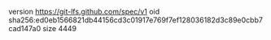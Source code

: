 version https://git-lfs.github.com/spec/v1
oid sha256:ed0eb1566821db44156cd3c01917e769f7ef128036182d3c89e0cbb7cad147a0
size 4449
